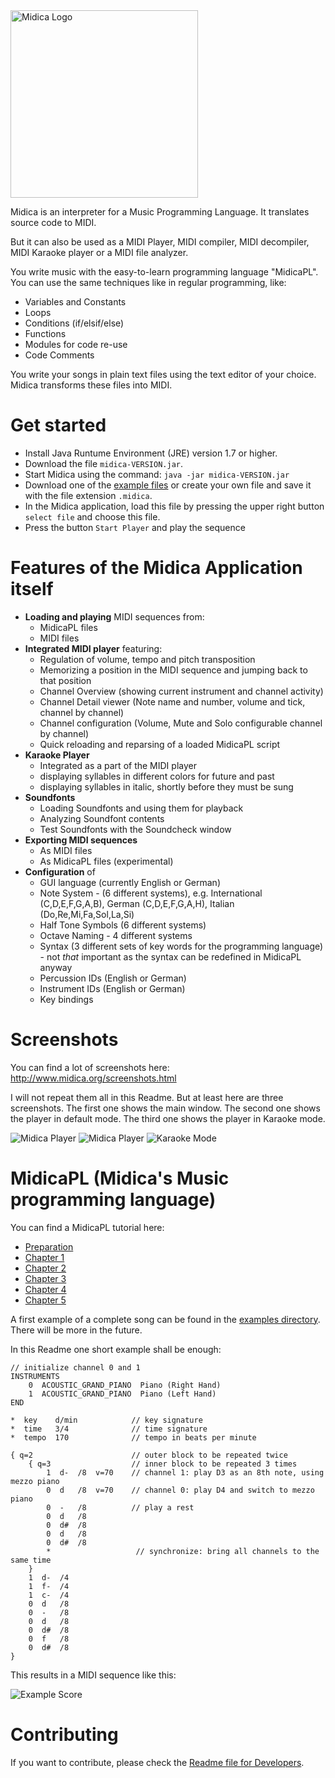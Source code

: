 <img src="img/logo.svg" title="Midica Logo" width="300">

Midica is an interpreter for a Music Programming Language.
It translates source code to MIDI.

But it can also be used as a MIDI Player, MIDI compiler, MIDI decompiler, MIDI Karaoke player or a MIDI file analyzer.

You write music with the easy-to-learn programming language "MidicaPL".  
You can use the same techniques like in regular programming, like:

- Variables and Constants
- Loops
- Conditions (if/elsif/else)
- Functions
- Modules for code re-use
- Code Comments

You write your songs in plain text files using the text editor of your choice. Midica transforms these files into MIDI.

# Get started
- Install Java Runtume Environment (JRE) version 1.7 or higher.
- Download the file `midica-VERSION.jar`.
- Start Midica using the command: `java -jar midica-VERSION.jar`
- Download one of the [example files](examples/) or create your own file and save it with the file extension `.midica`.
- In the Midica application, load this file by pressing the upper right button `select file` and choose this file.
- Press the button `Start Player` and play the sequence

# Features of the Midica Application itself

- **Loading and playing** MIDI sequences from:
    - MidicaPL files
    - MIDI files
- **Integrated MIDI player** featuring:
    - Regulation of volume, tempo and pitch transposition
    - Memorizing a position in the MIDI sequence and jumping back to that position
    - Channel Overview (showing current instrument and channel activity)
    - Channel Detail viewer (Note name and number, volume and tick, channel by channel)
    - Channel configuration (Volume, Mute and Solo configurable channel by channel)
    - Quick reloading and reparsing of a loaded MidicaPL script
- **Karaoke Player**
    - Integrated as a part of the MIDI player
    - displaying syllables in different colors for future and past
    - displaying syllables in italic, shortly before they must be sung
- **Soundfonts**
    - Loading Soundfonts and using them for playback
    - Analyzing Soundfont contents
    - Test Soundfonts with the Soundcheck window
- **Exporting MIDI sequences**
    - As MIDI files
    - As MidicaPL files (experimental)
- **Configuration** of
    - GUI language (currently English or German)
    - Note System - (6 different systems), e.g. International (C,D,E,F,G,A,B), German (C,D,E,F,G,A,H), Italian (Do,Re,Mi,Fa,Sol,La,Si)
    - Half Tone Symbols (6 different systems)
    - Octave Naming - 4 different systems
    - Syntax (3 different sets of key words for the programming language) - not _that_ important as the syntax can be redefined in MidicaPL anyway
    - Percussion IDs (English or German)
    - Instrument IDs (English or German)
    - Key bindings

# Screenshots

You can find a lot of screenshots here: http://www.midica.org/screenshots.html

I will not repeat them all in this Readme. But at least here are three screenshots.
The first one shows the main window.
The second one shows the player in default mode.
The third one shows the player in Karaoke mode.

<img src="img/main.png" title="Midica Player">
<img src="img/player.png" title="Midica Player">
<img src="img/karaoke.png" title="Karaoke Mode">

# MidicaPL (Midica's Music programming language)

You can find a MidicaPL tutorial here:

- [Preparation](http://www.midica.org/tutorial.html)
- [Chapter 1](http://www.midica.org/tutorial-1.html)
- [Chapter 2](http://www.midica.org/tutorial-2.html)
- [Chapter 3](http://www.midica.org/tutorial-3.html)
- [Chapter 4](http://www.midica.org/tutorial-4.html)
- [Chapter 5](http://www.midica.org/tutorial-5.html)

A first example of a complete song can be found in the
[examples directory](examples/). There will be more in the future.

In this Readme one short example shall be enough:

	// initialize channel 0 and 1
	INSTRUMENTS
	    0  ACOUSTIC_GRAND_PIANO  Piano (Right Hand)
	    1  ACOUSTIC_GRAND_PIANO  Piano (Left Hand)
	END
	
	*  key    d/min            // key signature
	*  time   3/4              // time signature
	*  tempo  170              // tempo in beats per minute
	
	{ q=2                      // outer block to be repeated twice
	    { q=3                  // inner block to be repeated 3 times
	        1  d-  /8  v=70    // channel 1: play D3 as an 8th note, using mezzo piano
	        0  d   /8  v=70    // channel 0: play D4 and switch to mezzo piano
	        0  -   /8          // play a rest
	        0  d   /8
	        0  d#  /8
	        0  d   /8
	        0  d#  /8
	        *                   // synchronize: bring all channels to the same time
	    }
	    1  d-  /4
	    1  f-  /4
	    1  c-  /4
	    0  d   /8
	    0  -   /8
	    0  d   /8
	    0  d#  /8
	    0  f   /8
	    0  d#  /8
	}

This results in a MIDI sequence like this:

<img src="img/example-score.svg" title="Example Score">

# Contributing

If you want to contribute, please check the [Readme file for Developers](https://github.com/truj/midica/blob/master/build_helper/README.md).